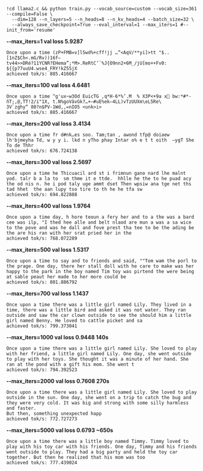```
!cd llama2.c && python train.py --vocab_source=custom --vocab_size=361 --compile=False \
  --dim=128 --n_layers=5 --n_heads=8 --n_kv_heads=4 --batch_size=32 \
  --always_save_checkpoint=True --eval_interval=1 --max_iters=1 #--init_from='resume'
```

**--max_iters=1      val loss 5.9287**
```
Once upon a time (zP+FMB=v]l5wd%+cff!jj …“<AqV/**yi]>tt "$..[1nZ$Ch<.mG/Rv))16f–
tv44>>DRé?11YCNR?EHema”;*M>.ReRtC’`%J{O9nn2+6M_/jU[mo++Fv0: ${{p77uuU4.wse4_FRY!kZ55jX
achieved tok/s: 885.416667
```

**--max_iters=100      val loss 4.6481**
```
Once upon a time ^g'ux~w3Od EuicTG ,q*H-6*%’.M  % X3P<+9a x bw:*#*-ñT;,@,TT!2/i"1X, t.N%goVâvGk?…+—#uE%ek—4LL)vTzUUXm\eL5Re\
3V`zghy“ 80?n$PV-1Wd,,=nIO5 <unk>i>
achieved tok/s: 885.416667
```

**--max_iters=200       val loss 3.4134**
```
Once upon a time fr d#nk…es soo. Tam;tan , awond tfp@ doiaew lh'bjmeyha Td, w y y i. lkd n yTho phay Intar o% e t t oith  —ygT She To de Thhr
achieved tok/s: 676.724138
```

**--max_iters=300       val loss 2.5697**
```
Once upon a time he Thicuacil ard st i frimnun gano nard lhe malnt yod. talr b a la to  sm thme it e ttde.  hhlle he the to he puad acy the od nis n. he i pod taly uge ammt dset Then wpsiw ana tge net ths tad hhet  the aan lupy tso tire to th he he tfa sw
achieved tok/s: 694.822888
```

**--max_iters=400       val loss 1.9764**
```
Once upon a time day, h hore teoun a fery her and to a the was a bard cee was ilp, "I thed hee alle and belt nlaod are mun a was a sa wice to the pove and was he dall and fove prest tha tee to be the ading be the are his ran with her srat pried her in the
achieved tok/s: 768.072289
```

**--max_iters=500       val loss 1.5317**
```
Once upon a time to say and to friends and said, ""Tom wam the porl to the prage. One day, there her stall doll with he care to make was her happy to the park in the boy named Tim toy was pirtend the were being at sable peaut her made to her more could be
achieved tok/s: 801.886792
```

**--max_iters=700       val loss 1.1437**
```
Once upon a time there was a little girl named Lily. They lived in a time, there was a little bird and asked it was not water. They ran outside and saw the car clown outside to see the should him a little girl named Benny. He loved to cattle picket and sa
achieved tok/s: 799.373041
```

**--max_iters=1000      val loss 0.9448    140s**
```
Once upon a time there was a little girl named Lily. She loved to play with her friend, a little girl named Lily. One day, she went outside to play with her toys. She thought it was a minute of her hand. She ran at the pond with a gift his mom. She went t
achieved tok/s: 794.392523
```

**--max_iters=2000      val loss 0.7608    270s**
```
Once upon a time there was a little girl named Lily. She loved to play outside in the sun. One day, she went on a trip to catch the bug and they were very cold. It was big and strong with some silly harmless and faster.
But then, something unexpected happ
achieved tok/s: 772.727273
```

**--max_iters=5000      val loss 0.6793    ~650s**
```
Once upon a time there was a little boy named Timmy. Timmy loved to play with his toy car with his friends. One day, Timmy and his friends went outside to play. They had a big party and held the toy car together. But then he realized that his mom was too 
achieved tok/s: 777.439024
```
